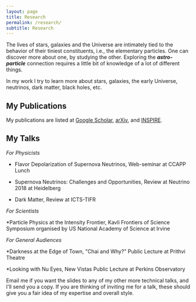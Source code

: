 ```yaml
---
layout: page
title: Research
permalink: /research/
subtitle: Research
---
```

The lives of stars, galaxies and the Universe are intimately tied to the behavior of their tiniest constituents, i.e., the elementary particles. One can discover more about one, by studying the other. Exploring the ***astro-particle*** connection requires a little bit of knowledge of a lot of different things. 

In my work I try to learn more about stars, galaxies, the early Universe, neutrinos, dark matter, black holes, etc.

## My Publications

My publications are listed at [Google Scholar](https://scholar.google.co.in/citations?user=M26aiCMAAAAJ&hl=en), [arXiv](http://arxiv.org/a/dasgupta_b_1), and [INSPIRE](https://inspirehep.net/authors/1050535?ui-citation-summary=true).

## My Talks

*For Physicists*

* Flavor Depolarization of Supernova Neutrinos, Web-seminar at CCAPP Lunch
  
* Supernova Neutrinos: Challenges and Opportunities, Review at Neutrino 2018 at Heidelberg
  
* Dark Matter, Review at ICTS-TIFR

*For Scientists*

*Particle Physics at the Intensity Frontier, Kavli Frontiers of Science Symposium organised by US National Academy of Science at Irvine

*For General Audiences*

*Darkness at the Edge of Town, "Chai and Why?" Public Lecture at Prithvi Theatre
 
*Looking with Nu Eyes, New Vistas Public Lecture at Perkins Observatory

Email me if you want the slides to any of my other more technical talks, and I'll send you a copy. If you are thinking of inviting me for a talk, these should give you a fair idea of my expertise and overall style.
